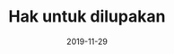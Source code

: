 ---
layout: post
title: "Hak untuk dilupakan"
description: ""
date: 2019-11-29
categories: 'articles'
tags: []
comments: true
share: true
hidden: true
---